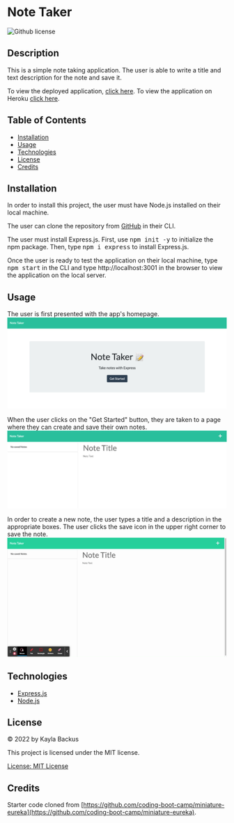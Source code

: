 # Note Taker
![Github license](https://img.shields.io/badge/license-MIT-blue.svg)

## Description
This is a simple note taking application. The user is able to write a title and text description for the note and save it. 

To view the deployed application, [click here](https://kaylab78.github.io/note-taker/). To view the application on Heroku [click here](https://note-taker-202207.herokuapp.com/).

## Table of Contents
- [Installation](#installation)
- [Usage](#usage)
- [Technologies](#technologies)
- [License](#license)
- [Credits](#credits)

## Installation
In order to install this project, the user must have Node.js installed on their local machine. 

The user can clone the repository from [GitHub](https://github.com/kaylab78/team-profile-generator) in their CLI. 

The user must install Express.js. First, use <samp>npm init -y</samp> to initialize the npm package. Then, type <samp>npm i express</samp> to install Express.js.

Once the user is ready to test the application on their local machine, type <samp>npm start</samp> in the CLI and type http://localhost:3001 in the browser to view the application on the local server.

## Usage
The user is first presented with the app's homepage.
![The screen has a green header and in white words reads "Note Taker" in the upper left corner. The rest of the page is white. In the middle of the screen, it reads, "Note Taker. Take Notes with Express." A dark blue button says, "Get Started."](./public/assets/images/screenshot-1.png) 

When the user clicks on the "Get Started" button, they are taken to a page where they can create and save their own notes.
![The same green header remains. Now the white screen says, "No saved Notes" in the left column, and the middle of the page says, "Note Title. Note Text."](./public/assets/images/screenshot-2.png)

In order to create a new note, the user types a title and a description in the appropriate boxes. The user clicks the save icon in the upper right corner to save the note. 
![On the note taking screen, the user types "Write README.md" in the title box. The user types, "Include description, screenshot and link to deployed application," in the text box below the title. The user clicks a save icon in the upper right corner.](./public/assets/images/screenshot-3.gif)

## Technologies
- [Express.js](https://www.npmjs.com/package/express)
- [Node.js](https://nodejs.org/en/)

## License
&copy; 2022 by Kayla Backus

This project is licensed under the MIT license.

[License: MIT License](https://opensource.org/licenses/MIT)

## Credits
Starter code cloned from [https://github.com/coding-boot-camp/miniature-eureka](https://github.com/coding-boot-camp/miniature-eureka).